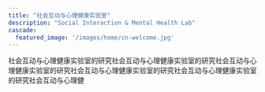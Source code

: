 ```yaml
---
title: "社会互动与心理健康实验室"
description: "Social Interaction & Mental Health Lab"
cascade:
  featured_image: '/images/home/cn-welcome.jpg'
---
```


社会互动与心理健康实验室的研究社会互动与心理健康实验室的研究社会互动与心理健康实验室的研究社会互动与心理健康实验室的研究社会互动与心理健康实验室的研究社会互动与心理健